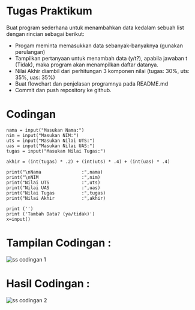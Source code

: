 # Tugas Praktikum

Buat program sederhana untuk menambahkan data kedalam sebuah list dengan rincian sebagai berikut:
- Progam meminta memasukkan data sebanyak-banyaknya (gunakan perulangan)
- Tampilkan pertanyaan untuk menambah data (y/t?), apabila jawaban t (Tidak), maka program akan menampilkan daftar datanya.
- Nilai Akhir diambil dari perhitungan 3 komponen nilai (tugas: 30%, uts: 35%, uas: 35%)
- Buat flowchart dan penjelasan programnya pada README.md
- Commit dan push repository ke github.

# Codingan
```
nama = input("Masukan Nama:")
nim = input("Masukan NIM:")
uts = input("Masukan Nilai UTS:")
uas = input("Masukan Nilai UAS:")
tugas = input("Masukan Nilai Tugas:")

akhir = (int(tugas) * .2) + (int(uts) * .4) + (int(uas) * .4)

print("\nNama               :",nama)
print("\nNIM                :",nim)
print("Nilai UTS            :",uts)
print("Nilai UAS            :",uas)
print("Nilai Tugas          :",tugas)
print("Nilai Akhir          :",akhir)

print ('')
print ('Tambah Data? (ya/tidak)')
x=input()
```
# Tampilan Codingan :
![ss codingan 1](https://user-images.githubusercontent.com/46867774/143394772-fbebca81-6870-4034-910b-e066eec40b0e.PNG)


# Hasil Codingan :
![ss codingan 2](https://user-images.githubusercontent.com/46867774/143394817-945f1d7f-4af1-4192-9f0f-cd20c8706a4f.PNG)

